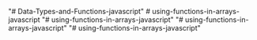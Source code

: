 "# Data-Types-and-Functions-javascript" 
#   u s i n g - f u n c t i o n s - i n - a r r a y s - j a v a s c r i p t  
 "# using-functions-in-arrays-javascript" 
"# using-functions-in-arrays-javascript" 
"# using-functions-in-arrays-javascript" 
